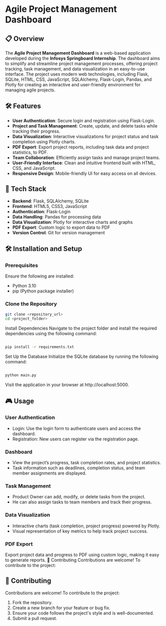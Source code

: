 # Agile Project Management Dashboard

## 📋 Overview
The **Agile Project Management Dashboard** is a web-based application developed during the **Infosys Springboard Internship**. The dashboard aims to simplify and streamline project management processes, offering project tracking, task management, and data visualization in an easy-to-use interface. The project uses modern web technologies, including Flask, SQLite, HTML, CSS, JavaScript, SQLAlchemy, Flask-Login, Pandas, and Plotly for creating an interactive and user-friendly environment for managing agile projects.

## 🛠️ Features
- **User Authentication**: Secure login and registration using Flask-Login.
- **Project and Task Management**: Create, update, and delete tasks while tracking their progress.
- **Data Visualization**: Interactive visualizations for project status and task completion using Plotly charts.
- **PDF Export**: Export project reports, including task data and project statistics, to PDF.
- **Team Collaboration**: Efficiently assign tasks and manage project teams.
- **User-Friendly Interface**: Clean and intuitive frontend built with HTML, CSS, and JavaScript.
- **Responsive Design**: Mobile-friendly UI for easy access on all devices.

## 🚀 Tech Stack
- **Backend**: Flask, SQLAlchemy, SQLite
- **Frontend**: HTML5, CSS3, JavaScript
- **Authentication**: Flask-Login
- **Data Handling**: Pandas for processing data
- **Data Visualization**: Plotly for interactive charts and graphs
- **PDF Export**: Custom logic to export data to PDF
- **Version Control**: Git for version management

## 🛠️ Installation and Setup

### Prerequisites
Ensure the following are installed:
- Python 3.10
- pip (Python package installer)

### Clone the Repository
```bash
git clone <repository_url>
cd <project_folder>
```
Install Dependencies
Navigate to the project folder and install the required dependencies using the following command:

```bash

pip install -r requirements.txt
```
Set Up the Database
Initialize the SQLite database by running the following command:


```bash

python main.py
```
Visit the application in your browser at http://localhost:5000.

## 🎮 Usage
### User Authentication
- Login: Use the login form to authenticate users and access the dashboard.
- Registration: New users can register via the registration page.
### Dashboard
- View the project’s progress, task completion rates, and project statistics.
- Task information such as deadlines, completion status, and team member assignments are displayed.
### Task Management
- Product Owner can add, modify, or delete tasks from the project.
- He can also assign tasks to team members and track their progress.
### Data Visualization
- Interactive charts (task completion, project progress) powered by Plotly.
- Visual representation of key metrics to help track project success.
### PDF Export
Export project data and progress to PDF using custom logic, making it easy to generate reports.
📝 Contributing
Contributions are welcome! To contribute to the project:

## 📝 Contributing
Contributions are welcome! To contribute to the project:
1. Fork the repository.
2. Create a new branch for your feature or bug fix.
3. Ensure your code follows the project's style and is well-documented.
4. Submit a pull request.
